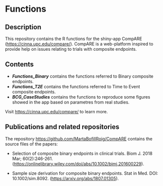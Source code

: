 # Functions

## Description

This repository contains the R functions for the shiny-app CompARE (https://cinna.upc.edu/compare/). CompARE is a web-platform inspired to provide help on issues relating to trials with composite endpoints.

## Contents

- _**Functions_Binary**_ contains the functions referred to Binary composite endpoints.
- _**Functions_T2E**_ contains the functions referred to Time to Event composite endpoints.
- _**BCG_CaseStudies**_ contains the functions to reproduce some figures showed in the app based on parametres from real studies.

Visit https://cinna.upc.edu/compare/ to learn more.

## Publications and related repositories


The repository https://github.com/MartaBofillRoig/CompARE  contains the source files of the papers:

- Selection of composite binary endpoints in clinical trials. Biom J. 2018 Mar; 60(2):246-261. (https://onlinelibrary.wiley.com/doi/abs/10.1002/bimj.201600229).
	
- Sample size derivation for composite binary endpoints. Stat in Med. DOI: 10.1002/sim.8092. (https://arxiv.org/abs/1807.01305).
